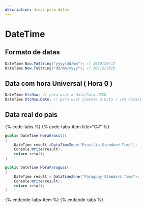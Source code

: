 ```yaml
---
description: dicas para datas
---
```


# DateTime

## Formato de datas

```csharp
DateTime.Now.ToString("yyyy/dd/mm"); // 2019/30/12
DateTime.Now.ToString("dd/mm/yyyy"); // 30/12/2019
```

## Data com hora Universal \( Hora 0 \)

```csharp
DateTime.UtcNow; // para usar a data/hora UTC0
DateTime.UtcNow.Date; // para usar somente a Data ( sem horas)
```

## Data real do pais 

{% code-tabs %}
{% code-tabs-item title="C\#" %}
```csharp
public DateTime HoraBrasil()
{
    DateTime result =DataTimeZone("Brasilia Standard Time");
    Console.Write(result);
    return result;
}

public DateTime HoraParaguai()
{
    DateTime result = DataTimeZone("Paraguay Standard Time");
    Console.Write(result);
    return result;
}
```
{% endcode-tabs-item %}
{% endcode-tabs %}

